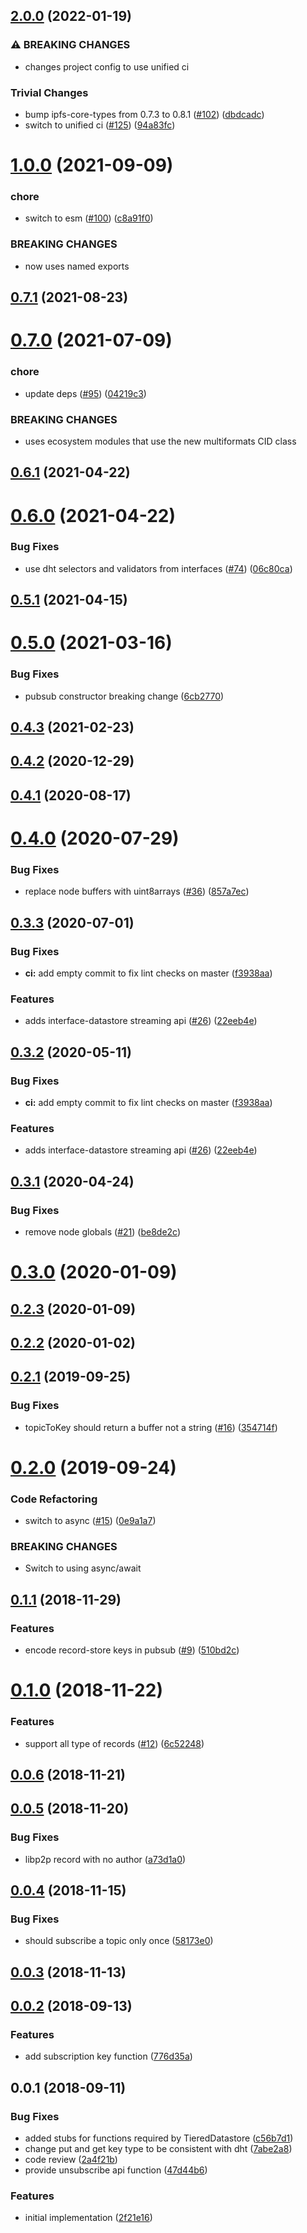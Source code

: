 ## [2.0.0](https://github.com/ipfs/js-datastore-pubsub/compare/v1.0.0...v2.0.0) (2022-01-19)


### ⚠ BREAKING CHANGES

* changes project config to use unified ci

### Trivial Changes

* bump ipfs-core-types from 0.7.3 to 0.8.1 ([#102](https://github.com/ipfs/js-datastore-pubsub/issues/102)) ([dbdcadc](https://github.com/ipfs/js-datastore-pubsub/commit/dbdcadc505af5e1ea000afa888243a2ed43aec13))
* switch to unified ci ([#125](https://github.com/ipfs/js-datastore-pubsub/issues/125)) ([94a83fc](https://github.com/ipfs/js-datastore-pubsub/commit/94a83fcf1b85ffc225f24cfdab0c03765794ed70))

# [1.0.0](https://github.com/ipfs/js-datastore-pubsub/compare/v0.7.1...v1.0.0) (2021-09-09)


### chore

* switch to esm ([#100](https://github.com/ipfs/js-datastore-pubsub/issues/100)) ([c8a91f0](https://github.com/ipfs/js-datastore-pubsub/commit/c8a91f0e4bbf1cbfa69aefe5e881a5632e8bb430))


### BREAKING CHANGES

* now uses named exports



## [0.7.1](https://github.com/ipfs/js-datastore-pubsub/compare/v0.7.0...v0.7.1) (2021-08-23)



# [0.7.0](https://github.com/ipfs/js-datastore-pubsub/compare/v0.6.1...v0.7.0) (2021-07-09)


### chore

* update deps ([#95](https://github.com/ipfs/js-datastore-pubsub/issues/95)) ([04219c3](https://github.com/ipfs/js-datastore-pubsub/commit/04219c3c6a443d354218833dbe2191288c874c37))


### BREAKING CHANGES

* uses ecosystem modules that use the new multiformats CID class



## [0.6.1](https://github.com/ipfs/js-datastore-pubsub/compare/v0.6.0...v0.6.1) (2021-04-22)



# [0.6.0](https://github.com/ipfs/js-datastore-pubsub/compare/v0.5.1...v0.6.0) (2021-04-22)


### Bug Fixes

* use dht selectors and validators from interfaces ([#74](https://github.com/ipfs/js-datastore-pubsub/issues/74)) ([06c80ca](https://github.com/ipfs/js-datastore-pubsub/commit/06c80ca82bd998b73514dd3f8ce2eddcbe2f3cce))



## [0.5.1](https://github.com/ipfs/js-datastore-pubsub/compare/v0.5.0...v0.5.1) (2021-04-15)



# [0.5.0](https://github.com/ipfs/js-datastore-pubsub/compare/v0.4.3...v0.5.0) (2021-03-16)


### Bug Fixes

* pubsub constructor breaking change ([6cb2770](https://github.com/ipfs/js-datastore-pubsub/commit/6cb2770375f0b16d390315d12b95397ac4849fef))



## [0.4.3](https://github.com/ipfs/js-datastore-pubsub/compare/v0.4.2...v0.4.3) (2021-02-23)



## [0.4.2](https://github.com/ipfs/js-datastore-pubsub/compare/v0.4.1...v0.4.2) (2020-12-29)



<a name="0.4.1"></a>
## [0.4.1](https://github.com/ipfs/js-datastore-pubsub/compare/v0.4.0...v0.4.1) (2020-08-17)



<a name="0.4.0"></a>
# [0.4.0](https://github.com/ipfs/js-datastore-pubsub/compare/v0.3.3...v0.4.0) (2020-07-29)


### Bug Fixes

* replace node buffers with uint8arrays ([#36](https://github.com/ipfs/js-datastore-pubsub/issues/36)) ([857a7ec](https://github.com/ipfs/js-datastore-pubsub/commit/857a7ec))



<a name="0.3.3"></a>
## [0.3.3](https://github.com/ipfs/js-datastore-pubsub/compare/v0.3.1...v0.3.3) (2020-07-01)


### Bug Fixes

* **ci:** add empty commit to fix lint checks on master ([f3938aa](https://github.com/ipfs/js-datastore-pubsub/commit/f3938aa))


### Features

* adds interface-datastore streaming api ([#26](https://github.com/ipfs/js-datastore-pubsub/issues/26)) ([22eeb4e](https://github.com/ipfs/js-datastore-pubsub/commit/22eeb4e))



<a name="0.3.2"></a>
## [0.3.2](https://github.com/ipfs/js-datastore-pubsub/compare/v0.3.1...v0.3.2) (2020-05-11)


### Bug Fixes

* **ci:** add empty commit to fix lint checks on master ([f3938aa](https://github.com/ipfs/js-datastore-pubsub/commit/f3938aa))


### Features

* adds interface-datastore streaming api ([#26](https://github.com/ipfs/js-datastore-pubsub/issues/26)) ([22eeb4e](https://github.com/ipfs/js-datastore-pubsub/commit/22eeb4e))



<a name="0.3.1"></a>
## [0.3.1](https://github.com/ipfs/js-datastore-pubsub/compare/v0.3.0...v0.3.1) (2020-04-24)


### Bug Fixes

* remove node globals ([#21](https://github.com/ipfs/js-datastore-pubsub/issues/21)) ([be8de2c](https://github.com/ipfs/js-datastore-pubsub/commit/be8de2c))



<a name="0.3.0"></a>
# [0.3.0](https://github.com/ipfs/js-datastore-pubsub/compare/v0.2.3...v0.3.0) (2020-01-09)



<a name="0.2.3"></a>
## [0.2.3](https://github.com/ipfs/js-datastore-pubsub/compare/v0.2.2...v0.2.3) (2020-01-09)



<a name="0.2.2"></a>
## [0.2.2](https://github.com/ipfs/js-datastore-pubsub/compare/v0.2.1...v0.2.2) (2020-01-02)



<a name="0.2.1"></a>
## [0.2.1](https://github.com/ipfs/js-datastore-pubsub/compare/v0.2.0...v0.2.1) (2019-09-25)


### Bug Fixes

* topicToKey should return a buffer not a string ([#16](https://github.com/ipfs/js-datastore-pubsub/issues/16)) ([354714f](https://github.com/ipfs/js-datastore-pubsub/commit/354714f))



<a name="0.2.0"></a>
# [0.2.0](https://github.com/ipfs/js-datastore-pubsub/compare/v0.1.1...v0.2.0) (2019-09-24)


### Code Refactoring

* switch to async ([#15](https://github.com/ipfs/js-datastore-pubsub/issues/15)) ([0e9a1a7](https://github.com/ipfs/js-datastore-pubsub/commit/0e9a1a7))


### BREAKING CHANGES

* Switch to using async/await



<a name="0.1.1"></a>
## [0.1.1](https://github.com/ipfs/js-datastore-pubsub/compare/v0.1.0...v0.1.1) (2018-11-29)


### Features

* encode record-store keys in pubsub ([#9](https://github.com/ipfs/js-datastore-pubsub/issues/9)) ([510bd2c](https://github.com/ipfs/js-datastore-pubsub/commit/510bd2c))



<a name="0.1.0"></a>
# [0.1.0](https://github.com/ipfs/js-datastore-pubsub/compare/v0.0.6...v0.1.0) (2018-11-22)


### Features

* support all type of records ([#12](https://github.com/ipfs/js-datastore-pubsub/issues/12)) ([6c52248](https://github.com/ipfs/js-datastore-pubsub/commit/6c52248))



<a name="0.0.6"></a>
## [0.0.6](https://github.com/ipfs/js-datastore-pubsub/compare/v0.0.5...v0.0.6) (2018-11-21)



<a name="0.0.5"></a>
## [0.0.5](https://github.com/ipfs/js-datastore-pubsub/compare/v0.0.4...v0.0.5) (2018-11-20)


### Bug Fixes

* libp2p record with no author ([a73d1a0](https://github.com/ipfs/js-datastore-pubsub/commit/a73d1a0))



<a name="0.0.4"></a>
## [0.0.4](https://github.com/ipfs/js-datastore-pubsub/compare/v0.0.3...v0.0.4) (2018-11-15)


### Bug Fixes

* should subscribe a topic only once ([58173e0](https://github.com/ipfs/js-datastore-pubsub/commit/58173e0))



<a name="0.0.3"></a>
## [0.0.3](https://github.com/ipfs/js-datastore-pubsub/compare/v0.0.2...v0.0.3) (2018-11-13)



<a name="0.0.2"></a>
## [0.0.2](https://github.com/ipfs/js-datastore-pubsub/compare/v0.0.1...v0.0.2) (2018-09-13)


### Features

* add subscription key function ([776d35a](https://github.com/ipfs/js-datastore-pubsub/commit/776d35a))



<a name="0.0.1"></a>
## 0.0.1 (2018-09-11)


### Bug Fixes

* added stubs for functions required by TieredDatastore ([c56b7d1](https://github.com/ipfs/js-datastore-pubsub/commit/c56b7d1))
* change put and get key type to be consistent with dht ([7abe2a8](https://github.com/ipfs/js-datastore-pubsub/commit/7abe2a8))
* code review ([2a4f21b](https://github.com/ipfs/js-datastore-pubsub/commit/2a4f21b))
* provide unsubscribe api function ([47d44b6](https://github.com/ipfs/js-datastore-pubsub/commit/47d44b6))


### Features

* initial implementation ([2f21e16](https://github.com/ipfs/js-datastore-pubsub/commit/2f21e16))
